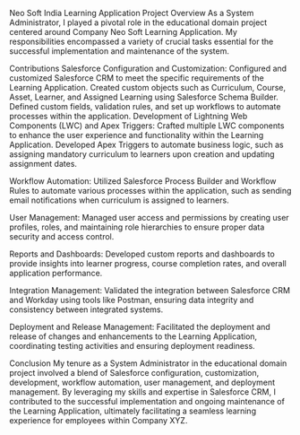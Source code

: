 Neo Soft India Learning Application
Project Overview
As a System Administrator, I played a pivotal role in the educational domain project centered around Company Neo Soft Learning Application. My responsibilities encompassed a variety of crucial tasks essential for the successful implementation and maintenance of the system.

Contributions
Salesforce Configuration and Customization:
Configured and customized Salesforce CRM to meet the specific requirements of the Learning Application.
Created custom objects such as Curriculum, Course, Asset, Learner, and Assigned Learning using Salesforce Schema Builder.
Defined custom fields, validation rules, and set up workflows to automate processes within the application.
Development of Lightning Web Components (LWC) and Apex Triggers:
Crafted multiple LWC components to enhance the user experience and functionality within the Learning Application.
Developed Apex Triggers to automate business logic, such as assigning mandatory curriculum to learners upon creation and updating assignment dates.

Workflow Automation:
Utilized Salesforce Process Builder and Workflow Rules to automate various processes within the application, such as sending email notifications when curriculum is assigned to learners.

User Management:
Managed user access and permissions by creating user profiles, roles, and maintaining role hierarchies to ensure proper data security and access control.

Reports and Dashboards:
Developed custom reports and dashboards to provide insights into learner progress, course completion rates, and overall application performance.

Integration Management:
Validated the integration between Salesforce CRM and Workday using tools like Postman, ensuring data integrity and consistency between integrated systems.

Deployment and Release Management:
Facilitated the deployment and release of changes and enhancements to the Learning Application, coordinating testing activities and ensuring deployment readiness.

Conclusion
My tenure as a System Administrator in the educational domain project involved a blend of Salesforce configuration, customization, development, workflow automation, user management, and deployment management. By leveraging my skills and expertise in Salesforce CRM, I contributed to the successful implementation and ongoing maintenance of the Learning Application, ultimately facilitating a seamless learning experience for employees within Company XYZ.

